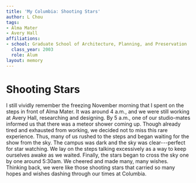 ```yaml
---
title: 'My Columbia: Shooting Stars'
author: L Chou
tags:
- Alma Mater
- Avery Hall
affiliations:
- school: Graduate School of Architecture, Planning, and Preservation
  class_year: 2003
  role: Alum
layout: memory
---
```


# Shooting Stars

I still vividly remember the freezing November morning that I spent on the steps in front of Alma Mater.  It was around 4 a.m., and we were still working at Avery Hall, researching and designing.  By 5 a.m., one of our studio-mates informed us that there was a meteor shower coming up. Though already tired and exhausted from working, we decided not to miss this rare experience. Thus, many of us rushed to the steps and began waiting for the show from the sky.  The campus was dark and the sky was clear---perfect for star watching.  We lay on the steps talking excessively as a way to keep ourselves awake as we waited. Finally, the stars began to cross the sky one by one around 5:30am. We cheered and made many, many wishes.  Thinking back, we were like those shooting stars that carried so many hopes and wishes dashing through our times at Columbia.
